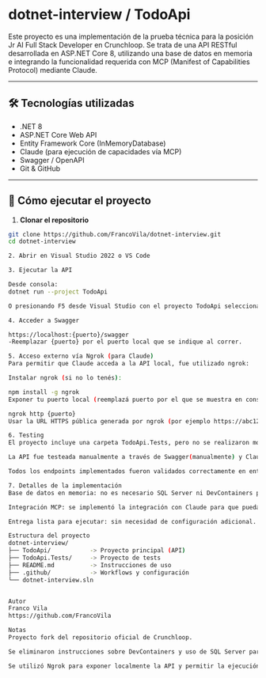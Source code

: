 # dotnet-interview / TodoApi

Este proyecto es una implementación de la prueba técnica para la posición Jr AI Full Stack Developer en Crunchloop. Se trata de una API RESTful desarrollada en ASP.NET Core 8, utilizando una base de datos en memoria e integrando la funcionalidad requerida con MCP (Manifest of Capabilities Protocol) mediante Claude.

---

## 🛠️ Tecnologías utilizadas

- .NET 8
- ASP.NET Core Web API
- Entity Framework Core (InMemoryDatabase)
- Claude (para ejecución de capacidades vía MCP)
- Swagger / OpenAPI
- Git & GitHub

---

## 🚀 Cómo ejecutar el proyecto

1. **Clonar el repositorio**

```bash
git clone https://github.com/FrancoVila/dotnet-interview.git
cd dotnet-interview

2. Abrir en Visual Studio 2022 o VS Code

3. Ejecutar la API

Desde consola:
dotnet run --project TodoApi

O presionando F5 desde Visual Studio con el proyecto TodoApi seleccionado como principal.

4. Acceder a Swagger

https://localhost:{puerto}/swagger
-Reemplazar {puerto} por el puerto local que se indique al correr.

5. Acceso externo vía Ngrok (para Claude)
Para permitir que Claude acceda a la API local, fue utilizado ngrok:

Instalar ngrok (si no lo tenés):

npm install -g ngrok
Exponer tu puerto local (reemplazá puerto por el que se muestra en consola al levantar la API):

ngrok http {puerto}
Usar la URL HTTPS pública generada por ngrok (por ejemplo https://abc123.ngrok.io) como endpoint para que Claude pueda consumir la API.

6. Testing
El proyecto incluye una carpeta TodoApi.Tests, pero no se realizaron modificaciones allí.

La API fue testeada manualmente a través de Swagger(manualmente) y Claude Desktop.

Todos los endpoints implementados fueron validados correctamente en entorno local.

7. Detalles de la implementación
Base de datos en memoria: no es necesario SQL Server ni DevContainers para correr el proyecto. Utiliza UseInMemoryDatabase de Entity Framework Core.

Integración MCP: se implementó la integración con Claude para que pueda ejecutar capacidades definidas vía el protocolo MCP.

Entrega lista para ejecutar: sin necesidad de configuración adicional.

Estructura del proyecto
dotnet-interview/
├── TodoApi/           -> Proyecto principal (API)
├── TodoApi.Tests/     -> Proyecto de tests
├── README.md          -> Instrucciones de uso
├── .github/           -> Workflows y configuración
└── dotnet-interview.sln


Autor
Franco Vila
https://github.com/FrancoVila

Notas
Proyecto fork del repositorio oficial de Crunchloop.

Se eliminaron instrucciones sobre DevContainers y uso de SQL Server para simplificar la ejecución local con una base de datos en memoria.

Se utilizó Ngrok para exponer localmente la API y permitir la ejecución de capacidades por parte de Claude.